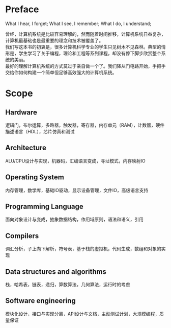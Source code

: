 # Preface
What I hear, I forget; What I see, I remember; What I do, I understand;

曾经，计算机系统是比较容易理解的，然而随着时间推移，计算机系统日益复杂，计算机最基础也是最重要的理念和技术被覆盖了。  
我们写这本书的初衷是，很多计算机科学专业的学生只见树木不见森林。典型的情形是，学生学习了关于编程，理论和工程等系列课程，却没有停下脚步欣赏整个系统的美丽。  
最好的理解计算机系统的方式莫过于亲自做一个了。我们降从门电路开始，手把手交给你如何构建一个简单但足够高效强大的计算机系统。  

# Scope
## Hardware
逻辑门，布尔运算，多路器，触发器，寄存器，内存单元（RAM），计数器，硬件描述语言（HDL），芯片仿真和测试
## Architecture
ALU/CPU设计与实现，机器码，汇编语言变成，寻址模式，内存映射IO
## Operating System
内存管理，数学库，基础IO驱动，显示设备管理，文件IO，高级语言支持
## Programming Language
面向对象设计与变成，抽象数据结构，作用域原则，语法和语义，引用
## Compilers
词汇分析，子上向下解析，符号表，基于栈的虚拟机，代码生成，数组和对象的实现
## Data structures and algorithms
栈，哈希表，链表，递归，算数算法，几何算法，运行时的考虑
## Software engineering
模块化设计，接口与实现分离，API设计与文档，主动测试计划，大规模编程，质量保证
